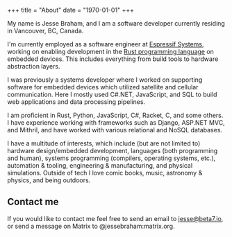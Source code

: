+++
title = "About"
date  = "1970-01-01"
+++

My name is Jesse Braham, and I am a software developer currently residing in Vancouver, BC, Canada.

I'm currently employed as a software engineer at [Espressif Systems](https://www.espressif.com/), working on enabling development in the [Rust programming language](https://www.rust-lang.org/) on embedded devices. This includes everything from build tools to hardware abstraction layers.

I was previously a systems developer where I worked on supporting software for embedded devices which utilized satellite and cellular communication. Here I mostly used C#.NET, JavaScript, and SQL to build web applications and data processing pipelines.

I am proficient in Rust, Python, JavaScript, C#, Racket, C, and some others. I have experience working with frameworks such as Django, ASP.NET MVC, and Mithril, and have worked with various relational and NoSQL databases.

I have a multitude of interests, which include (but are not limited to) hardware design/embedded development, languages (both programming and human), systems programming (compilers, operating systems, etc.), automation & tooling, engineering & manufacturing, and physical simulations. Outside of tech I love comic books, music, astronomy & physics, and being outdoors.


## Contact me

If you would like to contact me feel free to send an email to [jesse@beta7.io](mailto:jesse@beta7.io), or send a message on Matrix to <span class="text-white">@jessebraham:matrix.org</span>.

